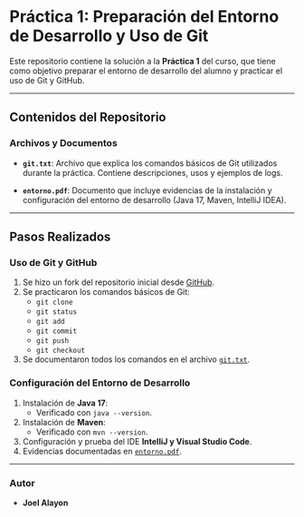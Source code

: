 # Práctica 1: Preparación del Entorno de Desarrollo y Uso de Git

Este repositorio contiene la solución a la **Práctica 1** del curso, que tiene como objetivo preparar el entorno de desarrollo del alumno y practicar el uso de Git y GitHub.

---

## Contenidos del Repositorio

### Archivos y Documentos

- **`git.txt`**: Archivo que explica los comandos básicos de Git utilizados durante la práctica. Contiene descripciones, usos y ejemplos de logs.

- **`entorno.pdf`**: Documento que incluye evidencias de la instalación y configuración del entorno de desarrollo (Java 17, Maven, IntelliJ IDEA).

---

## Pasos Realizados

### Uso de Git y GitHub
1. Se hizo un fork del repositorio inicial desde [GitHub](https://github.com/gitt-3-pat/p1).
2. Se practicaron los comandos básicos de Git:
   - `git clone`
   - `git status`
   - `git add`
   - `git commit`
   - `git push`
   - `git checkout`
3. Se documentaron todos los comandos en el archivo [`git.txt`](git.txt).

### Configuración del Entorno de Desarrollo
1. Instalación de **Java 17**:
   - Verificado con `java --version`.
2. Instalación de **Maven**:
   - Verificado con `mvn --version`.
3. Configuración y prueba del IDE **IntelliJ y Visual Studio Code**.
4. Evidencias documentadas en [`entorno.pdf`](entorno.pdf).

---

### Autor
- **Joel Alayon**  
